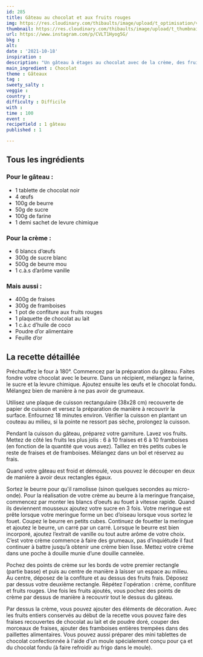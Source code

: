 ```yaml
---
id: 285
title: Gâteau au chocolat et aux fruits rouges
img: https://res.cloudinary.com/thibaults/image/upload/t_optimisation/v1634543359/Recipes/20211018_gateau_chocolat_fruits_rouges.jpg
thumbnail: https://res.cloudinary.com/thibaults/image/upload/t_thumbnail_josie/v1634543359/Recipes/20211018_gateau_chocolat_fruits_rouges.jpg
url: https://www.instagram.com/p/CVLT1Hyog5G/
bkg : 
alt: 
date : '2021-10-18'
inspiration : 
description: "Un gâteau à étages au chocolat avec de la crème, des fruits et des paillettes, ça fait toujours son effet pour un anniversaire ou un autre événement"
main_ingredient : Chocolat
theme : Gâteaux
tag : 
sweety_salty : 
veggie :
country : 
difficulty : Difficile
with : 
time : 100
event : 
recipeYield : 1 gâteau
published : 1

---
```


## Tous les ingrédients
### Pour le gâteau : 
 - 1 tablette de chocolat noir
 - 4 œufs 
 - 100g de beurre 
 - 50g de sucre 
 - 100g de farine 
 - 1 demi sachet de levure chimique 

### Pour la crème :
 - 6 blancs d’œufs 
 - 300g de sucre blanc 
 - 500g de beurre mou 
 - 1 c.à.s d’arôme vanille 

### Mais aussi : 
 - 400g de fraises
 - 300g de framboises
 - 1 pot de confiture aux fruits rouges
 - 1 plaquette de chocolat au lait 
 - 1 c.à.c d’huile de coco 
 - Poudre d’or alimentaire 
 - Feuille d’or

## La recette détaillée
Préchauffez le four à 180°. Commencez par la préparation du gâteau. Faites fondre votre chocolat avec le beurre.
Dans un récipient, mélangez la farine, le sucre et la levure chimique. Ajoutez ensuite les œufs et le chocolat fondu. Mélangez bien de manière à ne pas avoir de grumeaux. 

Utilisez une plaque de cuisson rectangulaire (38x28 cm) recouverte de papier de cuisson et versez la préparation de manière à recouvrir la surface. Enfournez 18 minutes environ. Vérifier la cuisson en plantant un couteau au milieu, si la pointe ne ressort pas sèche, prolongez la cuisson.

Pendant la cuisson du gâteau, préparez votre garniture. Lavez vos fruits. Mettez de côté les fruits les plus jolis : 6 à 10 fraises et 6 à 10 framboises (en fonction de la quantité que vous avez). Taillez en très petits cubes le reste de fraises et de framboises. Mélangez dans un bol et réservez au frais. 

Quand votre gâteau est froid et démoulé, vous pouvez le découper en deux de manière à avoir deux rectangles égaux. 

Sortez le beurre pour qu'il ramolisse (sinon quelques secondes au micro-onde). Pour la réalisation de votre crème au beurre à la meringue française, commencez par monter les blancs d’oeufs au fouet à vitesse rapide. Quand ils deviennent mousseux ajoutez votre sucre en 3 fois. Votre meringue est prête lorsque votre meringue forme un bec d’oiseau lorsque vous sortez le fouet. Coupez le beurre en petits cubes. Continuez de fouetter la meringue et ajoutez le beurre, un carré par un carré. Lorsque le beurre est bien incorporé, ajoutez l’extrait de vanille ou tout autre arôme de votre choix. C’est votre crème commence à faire des grumeaux, pas d’inquiétude il faut continuer à battre jusqu’à obtenir une crème bien lisse. Mettez votre crème dans une poche à douille munie d’une douille cannelée. 

Pochez des points de crème sur les bords de votre premier rectangle (partie basse) et puis au centre de manière à laisser un espace au milieu. Au centre, déposez de la confiture et au dessus des fruits frais. Déposez par dessus votre deuxième rectangle. Répétez l'opération : crème, confiture et fruits rouges. Une fois les fruits ajoutés, vous pochez des points de crème par dessus de manière à recouvrir tout le dessus du gâteau.

Par dessus la crème, vous pouvez ajouter des éléments de décoration. Avec les fruits entiers conservés au début de la recette vous pouvez faire des fraises recouvertes de chocolat au lait et de poudre doré, couper des morceaux de fraises, ajouter des framboises entières trempées dans des paillettes alimentaires. Vous pouvez aussi préparer des mini tablettes de chocolat confectionnée à l'aide d'un moule spécialement conçu pour ça et du chocolat fondu (à faire refroidir au frigo dans le moule).